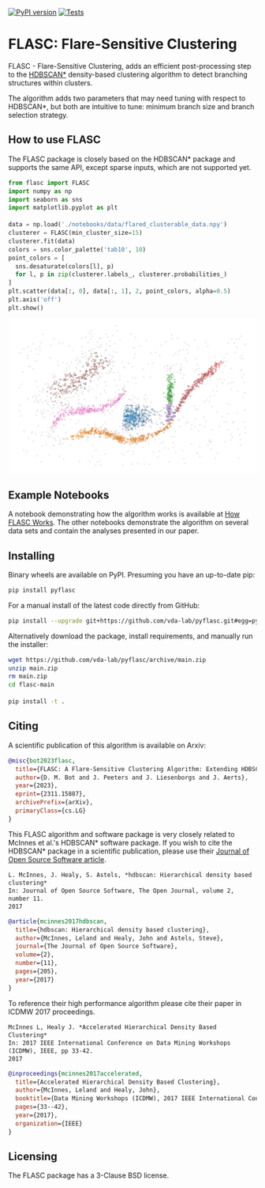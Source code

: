 [![PyPI version](https://badge.fury.io/py/pyflasc.svg)](https://badge.fury.io/py/pyflasc)
[![Tests](https://github.com/vda-lab/pyflasc/actions/workflows/Wheels.yml/badge.svg?branch=main)](https://github.com/vda-lab/pyflasc/actions/workflows/Wheels.yml)

# FLASC: Flare-Sensitive Clustering

FLASC - Flare-Sensitive Clustering, adds an efficient post-processing step to
the [HDBSCAN\*](https://github.com/scikit-learn-contrib/hdbscan) density-based
clustering algorithm to detect branching structures within clusters.

The algorithm adds two parameters that may need tuning with respect to
HDBSCAN\*, but both are intuitive to tune: minimum branch size and branch
selection strategy.

## How to use FLASC

The FLASC package is closely based on the HDBSCAN* package and supports the same
API, except sparse inputs, which are not supported yet.

```python
from flasc import FLASC
import numpy as np
import seaborn as sns
import matplotlib.pyplot as plt

data = np.load('./notebooks/data/flared_clusterable_data.npy')
clusterer = FLASC(min_cluster_size=15)
clusterer.fit(data)
colors = sns.color_palette('tab10', 10)
point_colors = [
  sns.desaturate(colors[l], p)
  for l, p in zip(clusterer.labels_, clusterer.probabilities_)
]
plt.scatter(data[:, 0], data[:, 1], 2, point_colors, alpha=0.5)
plt.axis('off')
plt.show()
```

![Example point cloud](docs/_static/example.png)

## Example Notebooks

A notebook demonstrating how the algorithm works is available at [How FLASC
Works](https://nbviewer.org/github/vda-lab/pyflasc/blob/master/notebooks/How%20FLASC%20Works.ipynb).
The other notebooks demonstrate the algorithm on several data sets and contain
the analyses presented in our paper.

## Installing

Binary wheels are available on PyPI. Presuming you have an up-to-date pip:

```bash
pip install pyflasc
```
For a manual install of the latest code directly from GitHub:

```bash
pip install --upgrade git+https://github.com/vda-lab/pyflasc.git#egg=pyflasc
```

Alternatively download the package, install requirements, and manually run the
installer:

```bash
wget https://github.com/vda-lab/pyflasc/archive/main.zip
unzip main.zip
rm main.zip
cd flasc-main

pip install -t .
```

## Citing

A scientific publication of this algorithm is available on Arxiv:

```bibtex
@misc{bot2023flasc,
  title={FLASC: A Flare-Sensitive Clustering Algorithm: Extending HDBSCAN* for Detecting Branches in Clusters}, 
  author={D. M. Bot and J. Peeters and J. Liesenborgs and J. Aerts},
  year={2023},
  eprint={2311.15887},
  archivePrefix={arXiv},
  primaryClass={cs.LG}
}
```

This FLASC algorithm and software package is very closely related to McInnes et
al.'s HDBSCAN\* software package. If you wish to cite the HDBSCAN\* package in a
scientific publication, please use their [Journal of Open Source Software
article](http://joss.theoj.org/papers/10.21105/joss.00205).

    L. McInnes, J. Healy, S. Astels, *hdbscan: Hierarchical density based clustering*
    In: Journal of Open Source Software, The Open Journal, volume 2, number 11.
    2017

```bibtex
@article{mcinnes2017hdbscan,
  title={hdbscan: Hierarchical density based clustering},
  author={McInnes, Leland and Healy, John and Astels, Steve},
  journal={The Journal of Open Source Software},
  volume={2},
  number={11},
  pages={205},
  year={2017}
}
```

To reference their high performance algorithm please cite their paper in ICDMW
2017 proceedings.

    McInnes L, Healy J. *Accelerated Hierarchical Density Based Clustering*
    In: 2017 IEEE International Conference on Data Mining Workshops (ICDMW), IEEE, pp 33-42.
    2017

```bibtex
@inproceedings{mcinnes2017accelerated,
  title={Accelerated Hierarchical Density Based Clustering},
  author={McInnes, Leland and Healy, John},
  booktitle={Data Mining Workshops (ICDMW), 2017 IEEE International Conference on},
  pages={33--42},
  year={2017},
  organization={IEEE}
}
```

## Licensing

The FLASC package has a 3-Clause BSD license.
